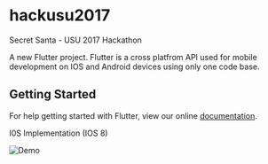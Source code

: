 # hackusu2017

Secret Santa - USU 2017 Hackathon

A new Flutter project. Flutter is a cross platfrom API used for mobile development on IOS and Android devices using only one code base.

## Getting Started

For help getting started with Flutter, view our online
[documentation](http://flutter.io/).


I0S Implementation (IOS 8)

![Demo](https://user-images.githubusercontent.com/9260241/32986291-4e35f9d6-cc8c-11e7-988e-b7e9bca49925.gif)

